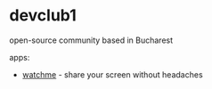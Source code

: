 # devclub1
open-source community based in Bucharest

apps:
- [watchme](https://github.com/devclub1/watchme) - share your screen without headaches
